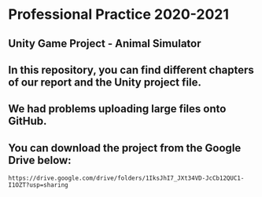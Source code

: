 # Professional Practice 2020-2021
## Unity Game Project - Animal Simulator
## In this repository, you can find different chapters of our report and the Unity project file.
## We had problems uploading large files onto GitHub. 
## You can download the project from the Google Drive below:
```
https://drive.google.com/drive/folders/1IksJhI7_JXt34VD-JcCb12QUC1-I1OZT?usp=sharing
```

